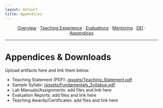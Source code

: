```yaml
---
layout: default
title: Appendices
---
```


<p align="center">
  <a href="/index.html">Overview</a> ·
  <a href="/teaching.html">Teaching Experience</a> ·
  <a href="/evaluations.html">Evaluations</a> ·
  <a href="/mentoring.html">Mentoring</a> ·
  <a href="/dei.html">DEI</a> ·
  <a href="/appendices.html">Appendices</a>
</p>

<hr/>

# Appendices & Downloads

Upload artifacts here and link them below.

- Teaching Statement (PDF): [/assets/Teaching_Statement.pdf](/assets/Teaching_Statement.pdf)
- Sample Syllabi: [/assets/Fundamentals_Syllabus.pdf](/assets/Fundamentals_Syllabus.pdf)
- Lab Manuals/Assignments: add files and link here
- Evaluation Reports: add files and link here
- Teaching Awards/Certificates: add files and link here